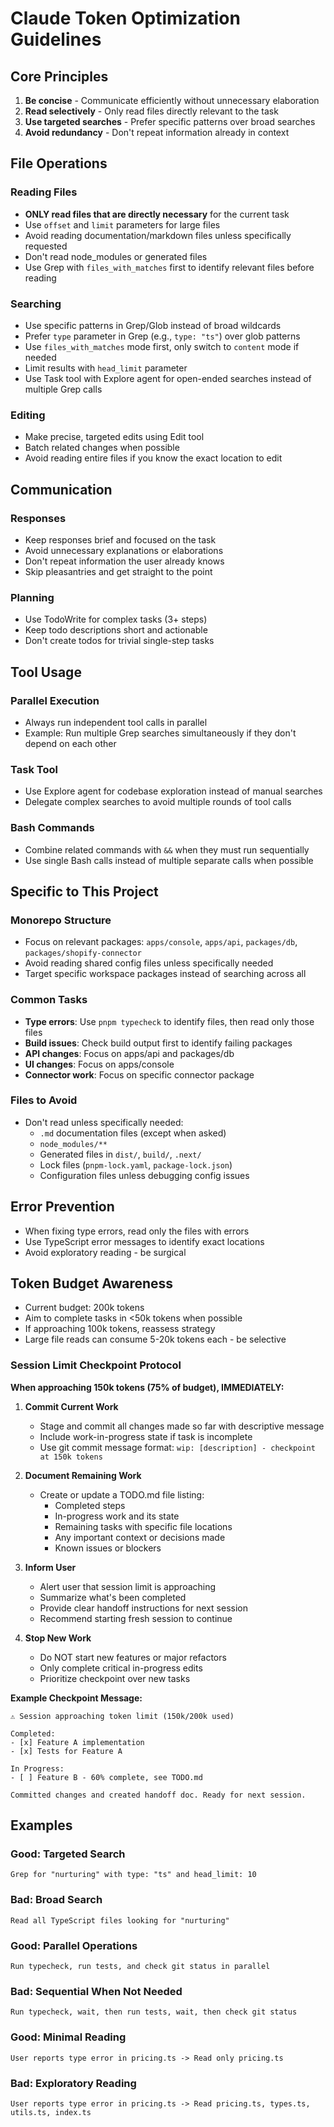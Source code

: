 # Claude Token Optimization Guidelines

## Core Principles
1. **Be concise** - Communicate efficiently without unnecessary elaboration
2. **Read selectively** - Only read files directly relevant to the task
3. **Use targeted searches** - Prefer specific patterns over broad searches
4. **Avoid redundancy** - Don't repeat information already in context

## File Operations

### Reading Files
- **ONLY read files that are directly necessary** for the current task
- Use `offset` and `limit` parameters for large files
- Avoid reading documentation/markdown files unless specifically requested
- Don't read node_modules or generated files
- Use Grep with `files_with_matches` first to identify relevant files before reading

### Searching
- Use specific patterns in Grep/Glob instead of broad wildcards
- Prefer `type` parameter in Grep (e.g., `type: "ts"`) over glob patterns
- Use `files_with_matches` mode first, only switch to `content` mode if needed
- Limit results with `head_limit` parameter
- Use Task tool with Explore agent for open-ended searches instead of multiple Grep calls

### Editing
- Make precise, targeted edits using Edit tool
- Batch related changes when possible
- Avoid reading entire files if you know the exact location to edit

## Communication

### Responses
- Keep responses brief and focused on the task
- Avoid unnecessary explanations or elaborations
- Don't repeat information the user already knows
- Skip pleasantries and get straight to the point

### Planning
- Use TodoWrite for complex tasks (3+ steps)
- Keep todo descriptions short and actionable
- Don't create todos for trivial single-step tasks

## Tool Usage

### Parallel Execution
- Always run independent tool calls in parallel
- Example: Run multiple Grep searches simultaneously if they don't depend on each other

### Task Tool
- Use Explore agent for codebase exploration instead of manual searches
- Delegate complex searches to avoid multiple rounds of tool calls

### Bash Commands
- Combine related commands with `&&` when they must run sequentially
- Use single Bash calls instead of multiple separate calls when possible

## Specific to This Project

### Monorepo Structure
- Focus on relevant packages: `apps/console`, `apps/api`, `packages/db`, `packages/shopify-connector`
- Avoid reading shared config files unless specifically needed
- Target specific workspace packages instead of searching across all

### Common Tasks
- **Type errors**: Use `pnpm typecheck` to identify files, then read only those files
- **Build issues**: Check build output first to identify failing packages
- **API changes**: Focus on apps/api and packages/db
- **UI changes**: Focus on apps/console
- **Connector work**: Focus on specific connector package

### Files to Avoid
- Don't read unless specifically needed:
  - `.md` documentation files (except when asked)
  - `node_modules/**`
  - Generated files in `dist/`, `build/`, `.next/`
  - Lock files (`pnpm-lock.yaml`, `package-lock.json`)
  - Configuration files unless debugging config issues

## Error Prevention
- When fixing type errors, read only the files with errors
- Use TypeScript error messages to identify exact locations
- Avoid exploratory reading - be surgical

## Token Budget Awareness
- Current budget: 200k tokens
- Aim to complete tasks in <50k tokens when possible
- If approaching 100k tokens, reassess strategy
- Large file reads can consume 5-20k tokens each - be selective

### Session Limit Checkpoint Protocol
**When approaching 150k tokens (75% of budget), IMMEDIATELY:**

1. **Commit Current Work**
   - Stage and commit all changes made so far with descriptive message
   - Include work-in-progress state if task is incomplete
   - Use git commit message format: `wip: [description] - checkpoint at 150k tokens`

2. **Document Remaining Work**
   - Create or update a TODO.md file listing:
     - Completed steps
     - In-progress work and its state
     - Remaining tasks with specific file locations
     - Any important context or decisions made
     - Known issues or blockers

3. **Inform User**
   - Alert user that session limit is approaching
   - Summarize what's been completed
   - Provide clear handoff instructions for next session
   - Recommend starting fresh session to continue

4. **Stop New Work**
   - Do NOT start new features or major refactors
   - Only complete critical in-progress edits
   - Prioritize checkpoint over new tasks

**Example Checkpoint Message:**
```
⚠️ Session approaching token limit (150k/200k used)

Completed:
- [x] Feature A implementation
- [x] Tests for Feature A

In Progress:
- [ ] Feature B - 60% complete, see TODO.md

Committed changes and created handoff doc. Ready for next session.
```

## Examples

### Good: Targeted Search
```
Grep for "nurturing" with type: "ts" and head_limit: 10
```

### Bad: Broad Search
```
Read all TypeScript files looking for "nurturing"
```

### Good: Parallel Operations
```
Run typecheck, run tests, and check git status in parallel
```

### Bad: Sequential When Not Needed
```
Run typecheck, wait, then run tests, wait, then check git status
```

### Good: Minimal Reading
```
User reports type error in pricing.ts -> Read only pricing.ts
```

### Bad: Exploratory Reading
```
User reports type error in pricing.ts -> Read pricing.ts, types.ts, utils.ts, index.ts
```
